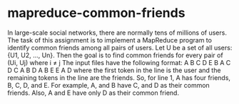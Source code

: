 # mapreduce-common-friends
In large-scale social networks, there are normally tens of millions of users. The task of this
assignment is to implement a MapReduce program to identify common friends among all pairs
of users. Let U be a set of all users: {U1, U2, ..., Un}. Then the goal is to find common friends
for every pair of (Ui, Uj) where i ≠ j
The input files have the following format:
A B C D E
B A C D
C A B
D A B E
E A D
where the first token in the line is the user and the remaining tokens in the line are the friends.
So, for line 1, A has four friends, B, C, D, and E. For example, A, and B have C, and D as their
common friends. Also, A and E have only D as their common friend.
